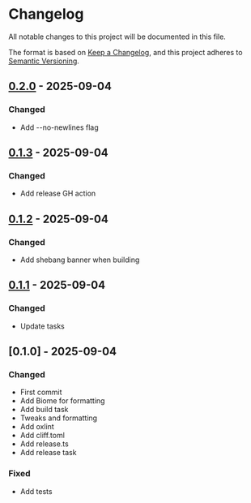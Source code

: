 # Changelog

All notable changes to this project will be documented in this file.

The format is based on [Keep a Changelog](https://keepachangelog.com/en/1.0.0/),
and this project adheres to [Semantic Versioning](https://semver.org/spec/v2.0.0.html).

## [0.2.0] - 2025-09-04

### Changed

- Add --no-newlines flag

## [0.1.3] - 2025-09-04

### Changed

- Add release GH action

## [0.1.2] - 2025-09-04

### Changed

- Add shebang banner when building

## [0.1.1] - 2025-09-04

### Changed

- Update tasks

## [0.1.0] - 2025-09-04

### Changed

- First commit
- Add Biome for formatting
- Add build task
- Tweaks and formatting
- Add oxlint
- Add cliff.toml
- Add release.ts
- Add release task

### Fixed

- Add tests

[0.2.0]: https://github.com/mybuddymichael/yute/compare/v0.1.3..v0.2.0
[0.1.3]: https://github.com/mybuddymichael/yute/compare/v0.1.2..v0.1.3
[0.1.2]: https://github.com/mybuddymichael/yute/compare/v0.1.1..v0.1.2
[0.1.1]: https://github.com/mybuddymichael/yute/compare/v0.1.0..v0.1.1

<!-- generated by git-cliff -->
